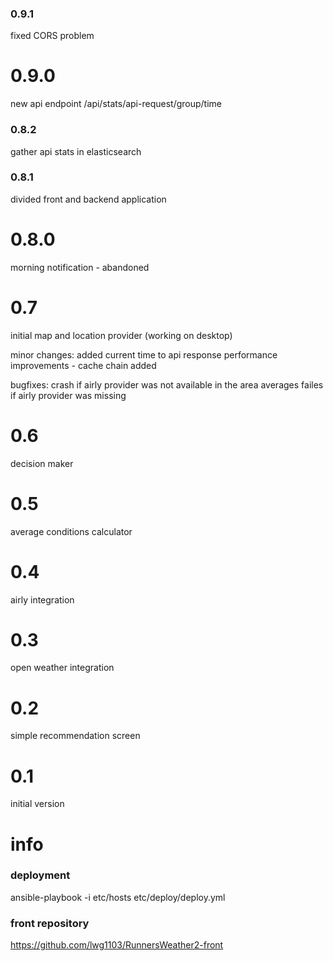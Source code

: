 ### 0.9.1
fixed CORS problem

# 0.9.0
new api endpoint /api/stats/api-request/group/time

### 0.8.2
gather api stats in elasticsearch

### 0.8.1
divided front and backend application

# 0.8.0
morning notification - abandoned

# 0.7 
initial map and location provider (working on desktop)

minor changes:
added current time to api response
performance improvements - cache chain added

bugfixes:
crash if airly provider was not available in the area
averages failes if airly provider was missing

# 0.6 
decision maker

# 0.5 
average conditions calculator

# 0.4 
airly integration

# 0.3 
open weather integration

# 0.2 
simple recommendation screen

# 0.1 
initial version

# info

### deployment
ansible-playbook -i etc/hosts etc/deploy/deploy.yml

### front repository
https://github.com/lwg1103/RunnersWeather2-front